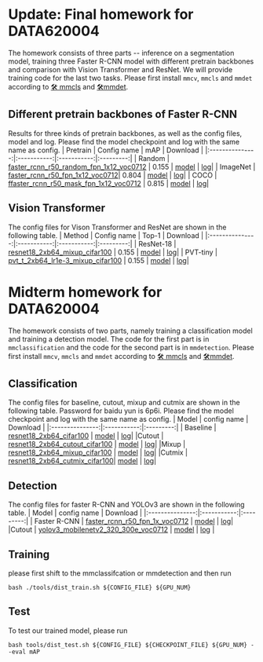 # Update: Final homework for DATA620004
The homework consists of three parts -- inference on a segmentation model, training three Faster R-CNN model with different pretrain backbones and comparison with Vision Transformer and ResNet. We will provide training code for the last two tasks. Please first install `mmcv`, `mmcls` and `mmdet` according to [🛠️ mmcls](https://mmclassification.readthedocs.io/en/latest/install.html) and [🛠️mmdet](https://mmdetection.readthedocs.io/en/v2.21.0/get_started.html).

## Different pretrain backbones of Faster R-CNN
Results for three kinds of pretrain backbones, as well as the config files, model and log.
Please find the model checkpoint and log with the same name as config.
|   Pretrain        | Config name | mAP | Download |
|:---------------:|:-----------:|:-----------:|:---------:|
| Random  | [faster_rcnn_r50_random_fpn_1x12_voc0712](https://github.com/VictorLlu/DATA620004_mid/blob/b82cd5958fbebcedb8179f1854639230320c59b7/mmclassification/configs/resnet/resnet18_2xb64_cifar100.py) | 0.155 | [model](https://pan.baidu.com/s/1xSORdAJLN0k3O7GpfLSZKQ) &#124; [log](https://pan.baidu.com/s/1xSORdAJLN0k3O7GpfLSZKQ)|
| ImageNet  | [faster_rcnn_r50_fpn_1x12_voc0712](https://github.com/VictorLlu/DATA620004_mid/blob/b82cd5958fbebcedb8179f1854639230320c59b7/mmclassification/configs/resnet/resnet18_2xb64_cifar100.py)| 0.804 | [model](https://pan.baidu.com/s/1xSORdAJLN0k3O7GpfLSZKQ) &#124; [log](https://pan.baidu.com/s/1xSORdAJLN0k3O7GpfLSZKQ)|
| COCO  | [ffaster_rcnn_r50_mask_fpn_1x12_voc0712](https://github.com/VictorLlu/DATA620004_mid/blob/b82cd5958fbebcedb8179f1854639230320c59b7/mmclassification/configs/resnet/resnet18_2xb64_cifar100.py) | 0.815 | [model](https://pan.baidu.com/s/1xSORdAJLN0k3O7GpfLSZKQ) &#124; [log](https://pan.baidu.com/s/1xSORdAJLN0k3O7GpfLSZKQ)|

## Vision Transformer
The config files for Vison Transformer and ResNet are shown in the following table.
|   Method       | Config name | Top-1 | Download |
|:---------------:|:-----------:|:-----------:|:---------:|
| ResNet-18  | [resnet18_2xb64_mixup_cifar100](https://github.com/VictorLlu/DATA620004_mid/blob/b82cd5958fbebcedb8179f1854639230320c59b7/mmclassification/configs/resnet/resnet18_2xb64_cifar100.py) | 0.155 | [model](https://pan.baidu.com/s/1xSORdAJLN0k3O7GpfLSZKQ) &#124; [log](https://pan.baidu.com/s/1xSORdAJLN0k3O7GpfLSZKQ)|
| PVT-tiny  | [pvt_t_2xb64_lr1e-3_mixup_cifar100](https://github.com/VictorLlu/DATA620004_mid/blob/b82cd5958fbebcedb8179f1854639230320c59b7/mmclassification/configs/resnet/resnet18_2xb64_cifar100.py) | 0.155 | [model](https://pan.baidu.com/s/1xSORdAJLN0k3O7GpfLSZKQ) &#124; [log](https://pan.baidu.com/s/1xSORdAJLN0k3O7GpfLSZKQ)|

# Midterm homework for DATA620004
The homework consists of two parts, namely training a classification model and training a detection model. 
The code for the first part is in `mmclassification` and the code for the second part is in `mmdetection`.
Please first install `mmcv`, `mmcls` and `mmdet` according to [🛠️ mmcls](https://mmclassification.readthedocs.io/en/latest/install.html) and [🛠️mmdet](https://mmdetection.readthedocs.io/en/v2.21.0/get_started.html).

## Classification
The config files for baseline, cutout, mixup and cutmix are shown in the following table. 
Password for baidu yun is 6p6i.
Please find the model checkpoint and log with the same name as config.
|   Model         | config name  | Download |
|:---------------:|:-----------:|:---------:|
| Baseline  | [resnet18_2xb64_cifar100](https://github.com/VictorLlu/DATA620004_mid/blob/b82cd5958fbebcedb8179f1854639230320c59b7/mmclassification/configs/resnet/resnet18_2xb64_cifar100.py) | [model](https://pan.baidu.com/s/1xSORdAJLN0k3O7GpfLSZKQ) &#124; [log](https://pan.baidu.com/s/1xSORdAJLN0k3O7GpfLSZKQ)|
|Cutout | [resnet18_2xb64_cutout_cifar100](https://github.com/VictorLlu/DATA620004_mid/blob/b82cd5958fbebcedb8179f1854639230320c59b7/mmclassification/configs/resnet/resnet18_2xb64_cutout_cifar100.py) | [model](https://pan.baidu.com/s/1xSORdAJLN0k3O7GpfLSZKQ) &#124; [log](https://pan.baidu.com/s/1xSORdAJLN0k3O7GpfLSZKQ)|
|Mixup | [resnet18_2xb64_mixup_cifar100](https://github.com/VictorLlu/DATA620004_mid/blob/b82cd5958fbebcedb8179f1854639230320c59b7/mmclassification/configs/resnet/resnet18_2xb64_mixup_cifar100.py) | [model](https://pan.baidu.com/s/1xSORdAJLN0k3O7GpfLSZKQ) &#124; [log](https://pan.baidu.com/s/1xSORdAJLN0k3O7GpfLSZKQ)|
|Cutmix | [resnet18_2xb64_cutmix_cifar100](https://github.com/VictorLlu/DATA620004_mid/blob/b82cd5958fbebcedb8179f1854639230320c59b7/mmclassification/configs/resnet/resnet18_2xb64_cutmix_cifar100.py)| [model](https://pan.baidu.com/s/1xSORdAJLN0k3O7GpfLSZKQ) &#124; [log](https://pan.baidu.com/s/1xSORdAJLN0k3O7GpfLSZKQ)|

## Detection
The config files for faster R-CNN and YOLOv3 are shown in the following table.
|   Model         | config name  | Download |
|:---------------:|:-----------:|:---------:|
| Faster R-CNN  | [faster_rcnn_r50_fpn_1x_voc0712](https://github.com/VictorLlu/DATA620004_mid/blob/b82cd5958fbebcedb8179f1854639230320c59b7/mmdetection/configs/pascal_voc/faster_rcnn_r50_fpn_1x_voc0712.py) | [model](https://pan.baidu.com/s/1xSORdAJLN0k3O7GpfLSZKQ) &#124; [log](https://pan.baidu.com/s/1xSORdAJLN0k3O7GpfLSZKQ)|
|Cutout | [yolov3_mobilenetv2_320_300e_voc0712](https://github.com/VictorLlu/DATA620004_mid/blob/b82cd5958fbebcedb8179f1854639230320c59b7/mmdetection/configs/pascal_voc/yolov3_mobilenetv2_320_300e_voc0712.py) | [model](https://pan.baidu.com/s/1xSORdAJLN0k3O7GpfLSZKQ) &#124; [log](https://pan.baidu.com/s/1xSORdAJLN0k3O7GpfLSZKQ) |

## Training
please first shift to the mmclassifcation or mmdetection and then run 
```
bash ./tools/dist_train.sh ${CONFIG_FILE} ${GPU_NUM} 
```

## Test
To test our trained model, please run
```
bash tools/dist_test.sh ${CONFIG_FILE} ${CHECKPOINT_FILE} ${GPU_NUM} --eval mAP
```